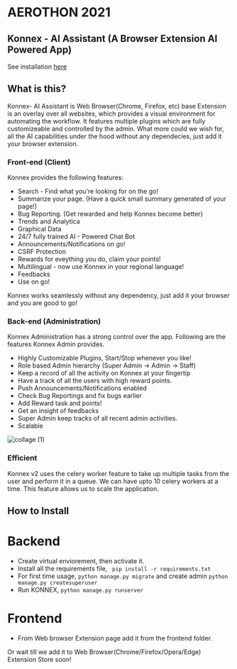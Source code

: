 # AEROTHON 2021

## Konnex - AI Assistant (A Browser Extension AI Powered App)

See installation [here](#how-to-install)

## What is this?
Konnex- AI Assistant is Web Browser(Chrome, Firefox, etc) base Extension is an overlay over all websites, which provides a visual environment for automating the workflow. It features multiple plugins which are fully customizeable and controlled by the admin. 
What more could we wish for, all the AI capabilities under the hood without any dependecies, just add it your browser extension.

### Front-end (Client)
Konnex provides the following features:
- Search - Find what you're looking for on the go!
- Summarize your page. (Have a quick small summary generated of your page!)
- Bug Reporting. (Get rewarded and help Konnex become better)
- Trends and Analytica
- Graphical Data
- 24/7 fully trained AI - Powered Chat Bot
- Announcements/Notifications on go!
- CSRF Protection
- Rewards for eveything you do, claim your points!
- Multilingual - now use Konnex in your regional language!
- Feedbacks
- Use on go!

 Konnex works seamlessly without any dependency, just add it your browser and you are good to go!

### Back-end (Administration)
Konnex  Administration has a strong control over the app. Following are the features Konnex Admin provides.
- Highly Customizable Plugins, Start/Stop whenever you like!
- Role based Admin hierarchy (Super Admin -> Admin -> Staff)
- Keep a record of all the activity on Konnex at your fingertip
- Have a track of all the users with high reward points.
- Push Announcements/Notifications enabled
- Check Bug Reportings and fix bugs earlier
- Add Reward task and points!
- Get an insight of feedbacks
- Super Admin keep tracks of all recent admin activities.
- Scalable


![collage (1)](https://user-images.githubusercontent.com/28597524/100134680-9392f100-2eae-11eb-9e32-071c90947766.jpg "FALCON")



### Efficient
Konnex v2 uses the celery worker feature to take up multiple tasks from the user and perform it in a queue.
We can have upto 10 celery workers at a time. This feature allows us to scale the application.


## How to Install

# Backend
- Create virtual enviorement, then activate it.
- Install all the requirements file, ``` pip install -r requirements.txt```
- For first time usage, ```python manage.py migrate``` and create admin ```python manage.py createsuperuser```
- Run KONNEX, ```python manage.py runserver```

# Frontend
- From Web browser Extension page add it from the frontend folder.

Or wait till we add it to Web Browser(Chrome/Firefox/Opera/Edge) Extension Store soon!





